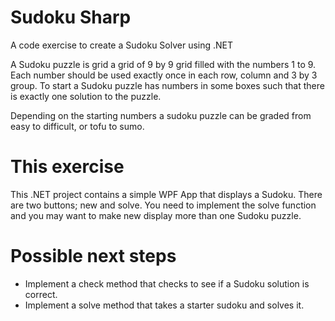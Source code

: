 # Sudoku Sharp
A code exercise to create a Sudoku Solver using .NET

A Sudoku puzzle is grid a grid of 9 by 9 grid filled with the numbers 1 to 9. Each number should be used exactly once in each row, column and 3 by 3 group. To start a Sudoku puzzle has numbers in some boxes such that there is exactly one solution to the puzzle.

Depending on the starting numbers a sudoku puzzle can be graded from easy to difficult, or tofu to sumo.

# This exercise
This .NET project contains a simple WPF App that displays a Sudoku. There are two buttons; new and solve. You need to implement the solve function and you may want to make new display more than one Sudoku puzzle.

# Possible next steps

* Implement a check method that checks to see if a Sudoku solution is correct.
* Implement a solve method that takes a starter sudoku and solves it.
